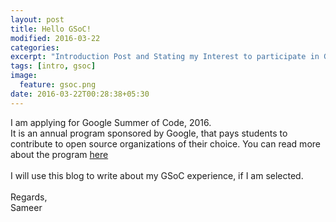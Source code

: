 ```yaml
---
layout: post
title: Hello GSoC!
modified: 2016-03-22
categories: 
excerpt: "Introduction Post and Stating my Interest to participate in Google Summer of Code, 2016"
tags: [intro, gsoc]
image:
  feature: gsoc.png
date: 2016-03-22T00:28:38+05:30
---
```


I am applying for Google Summer of Code, 2016.<br>
It is an annual program sponsored by Google, that pays students to contribute to open source organizations of their choice. You can read more about the program [here](https://developers.google.com/open-source/gsoc/)<br><br>
I will use this blog to write about my GSoC experience, if I am selected.<br><br>
Regards,<br>
Sameer